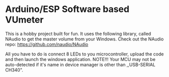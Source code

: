 # Arduino/ESP Software based VUmeter

This is a hobby project built for fun. It uses the following library, called NAudio to get the master volume from your Windows.
Check out the NAudio repo: https://github.com/naudio/NAudio

All you have to do is connect 8 LEDs to you microcontroller, upload the code and then launch the windows application.
NOTE!!! Your MCU may not be auto-detected if it's name in device manager is other than ,,USB-SERIAL CH340".
